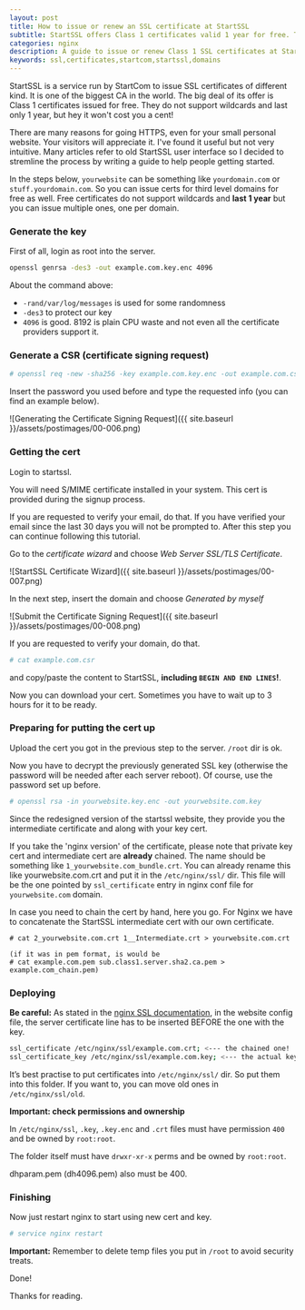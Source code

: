 ```yaml
---
layout: post
title: How to issue or renew an SSL certificate at StartSSL
subtitle: StartSSL offers Class 1 certificates valid 1 year for free. They work even for 3rd level domains.
categories: nginx
description: A guide to issue or renew Class 1 SSL certificates at StartSSL for free.
keywords: ssl,certificates,startcom,startssl,domains
---
```


StartSSL is a service run by StartCom to issue SSL certificates of different kind. It is one of the biggest CA in the world. The big deal of its offer is Class 1 certificates issued for free. They do not support wildcards and last only 1 year, but hey it won't cost you a cent! 

There are many reasons for going HTTPS, even for your small personal website. Your visitors will appreciate it. I've found it useful but not very intuitive. Many articles refer to old StartSSL user interface so I decided to stremline the process by writing a guide to help people getting started.

In the steps below, `yourwebsite` can be something like `yourdomain.com` or `stuff.yourdomain.com`.
So you can issue certs for third level domains for free as well. Free certificates do not support wildcards and **last 1 year** but you can issue multiple ones, one per domain.

### Generate the key

First of all, login as root into the server.

```sh
openssl genrsa -des3 -out example.com.key.enc 4096
```

About the command above:
- `-rand/var/log/messages` is used for some randomness
- `-des3` to protect our key
- `4096` is good. 8192 is plain CPU waste and not even all the certificate providers support it.

### Generate a CSR (certificate signing request)

```sh
# openssl req -new -sha256 -key example.com.key.enc -out example.com.csr
```

Insert the password you used before and type the requested info (you can find an example below).

![Generating the Certificate Signing Request]({{ site.baseurl }}/assets/postimages/00-006.png)

### Getting the cert

Login to startssl.

You will need S/MIME certificate installed in your system. This cert is provided during the signup process.

If you are requested to verify your email, do that. If you have verified your email since the last 30 days you will not be prompted to. After this step you can continue following this tutorial.

Go to the *certificate wizard* and choose *Web Server SSL/TLS Certificate*.

![StartSSL Certificate Wizard]({{ site.baseurl }}/assets/postimages/00-007.png)

In the next step, insert the domain and choose *Generated by myself*

![Submit the Certificate Signing Request]({{ site.baseurl }}/assets/postimages/00-008.png)

If you are requested to verify your domain, do that.

```sh
# cat example.com.csr
```

and copy/paste the content to StartSSL, **including `BEGIN AND END LINES`!**.

Now you can download your cert. Sometimes you have to wait up to 3 hours for it to be ready.

### Preparing for putting the cert up

Upload the cert you got in the previous step to the server. `/root` dir is ok.

Now you have to decrypt the previously generated SSL key (otherwise the password will be needed after each server reboot). Of course, use the password set up before.

```sh
# openssl rsa -in yourwebsite.key.enc -out yourwebsite.com.key
```

Since the redesigned version of the startssl website, they provide you the intermediate certificate and along with your key cert.

If you take the 'nginx version' of the certificate, please note that private key cert and intermediate cert are **already** chained. The name should be something like `1_yourwebsite.com_bundle.crt`. You can already rename this like yourwebsite.com.crt and put it in the `/etc/nginx/ssl/` dir. This file will be the one pointed by `ssl_certificate` entry in nginx conf file for `yourwebsite.com` domain.

In case you need to chain the cert by hand, here you go. For Nginx we have to concatenate the StartSSL intermediate cert with our own certificate.

```text
# cat 2_yourwebsite.com.crt 1__Intermediate.crt > yourwebsite.com.crt

(if it was in pem format, is would be
# cat example.com.pem sub.class1.server.sha2.ca.pem > example.com_chain.pem)
```

### Deploying

**Be careful:** As stated in the [nginx SSL documentation](http://nginx.org/en/docs/http/ngx_http_ssl_module.html), in the website config file, the server certificate line has to be inserted BEFORE the one with the key.

```sh
ssl_certificate /etc/nginx/ssl/example.com.crt; <--- the chained one!
ssl_certificate_key /etc/nginx/ssl/example.com.key; <--- the actual key (unencrypted)!
```

It’s best practise to put certificates into `/etc/nginx/ssl/` dir. So put them into this folder. If you want to, you can move old ones in `/etc/nginx/ssl/old`.

**Important: check permissions and ownership**

In `/etc/nginx/ssl`, `.key`, `.key.enc` and `.crt` files must have permission `400` and be owned by `root:root`.

The folder itself must have `drwxr-xr-x` perms and be owned by `root:root`. 

dhparam.pem (dh4096.pem) also must be 400.

### Finishing

Now just restart nginx to start using new cert and key.

```sh
# service nginx restart
```

**Important:** Remember to delete temp files you put in `/root` to avoid security treats.

Done!

Thanks for reading.
